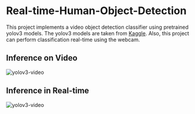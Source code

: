 # Real-time-Human-Object-Detection
This project implements a video object detection classifier using pretrained yolov3 models. The yolov3 models are taken from <a href="https://www.kaggle.com/valentynsichkar/yolo-coco-data">Kaggle</a>. Also, this project can perform classification real-time using the webcam.

## Inference on Video

![yolov3-video](https://user-images.githubusercontent.com/81572122/144269963-50ed1dff-53b5-43c8-bd6a-82a816c5a680.jpg)

## Inference in Real-time

![yolov3-video](https://user-images.githubusercontent.com/81572122/144270287-8b9e4f4f-4b15-49f9-a23b-82e10b84ea5e.jpg)
